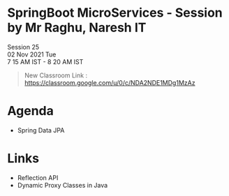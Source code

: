 # SpringBoot MicroServices - Session by Mr Raghu, Naresh IT

Session 25 \
02 Nov 2021 Tue \
7 15 AM IST - 8 20 AM IST

> New Classroom Link : https://classroom.google.com/u/0/c/NDA2NDE1MDg1MzAz

# Agenda

* Spring Data JPA

# Links

* Reflection API
* Dynamic Proxy Classes in Java
